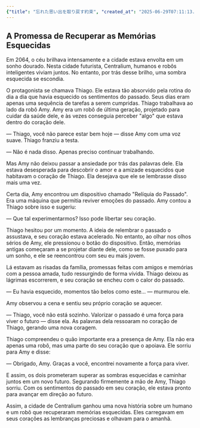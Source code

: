 ```yaml
---
{"title": "忘れた思い出を取り戻す約束", "created_at": "2025-06-29T07:11:13.513886+09:00", "pattern_id": 8, "pattern_name": "未来の忘却型", "year": 2064}
---
```


## A Promessa de Recuperar as Memórias Esquecidas

Em 2064, o céu brilhava intensamente e a cidade estava envolta em um sonho dourado. Nesta cidade futurista, Centralium, humanos e robôs inteligentes viviam juntos. No entanto, por trás desse brilho, uma sombra esquecida se escondia.

O protagonista se chamava Thiago. Ele estava tão absorvido pela rotina do dia a dia que havia esquecido os sentimentos do passado. Seus dias eram apenas uma sequência de tarefas a serem cumpridas. Thiago trabalhava ao lado da robô Amy. Amy era um robô de última geração, projetado para cuidar da saúde dele, e às vezes conseguia perceber "algo" que estava dentro do coração dele.

— Thiago, você não parece estar bem hoje — disse Amy com uma voz suave. Thiago franziu a testa.

— Não é nada disso. Apenas preciso continuar trabalhando.

Mas Amy não deixou passar a ansiedade por trás das palavras dele. Ela estava desesperada para descobrir o amor e a amizade esquecidos que habitavam o coração de Thiago. Ela desejava que ele se lembrasse disso mais uma vez.

Certa dia, Amy encontrou um dispositivo chamado "Relíquia do Passado". Era uma máquina que permitia reviver emoções do passado. Amy contou a Thiago sobre isso e sugeriu:

— Que tal experimentarmos? Isso pode libertar seu coração.

Thiago hesitou por um momento. A ideia de relembrar o passado o assustava, e seu coração estava acelerado. No entanto, ao olhar nos olhos sérios de Amy, ele pressionou o botão do dispositivo. Então, memórias antigas começaram a se projetar diante dele, como se fosse puxado para um sonho, e ele se reencontrou com seu eu mais jovem.

Lá estavam as risadas da família, promessas feitas com amigos e memórias com a pessoa amada, tudo ressurgindo de forma vívida. Thiago deixou as lágrimas escorrerem, e seu coração se encheu com o calor do passado.

— Eu havia esquecido, momentos tão belos como este... — murmurou ele.

Amy observou a cena e sentiu seu próprio coração se aquecer.

— Thiago, você não está sozinho. Valorizar o passado é uma força para viver o futuro — disse ela. As palavras dela ressoaram no coração de Thiago, gerando uma nova coragem.

Thiago compreendeu o quão importante era a presença de Amy. Ela não era apenas uma robô, mas uma parte do seu coração que o apoiava. Ele sorriu para Amy e disse:

— Obrigado, Amy. Graças a você, encontrei novamente a força para viver.

E assim, os dois prometeram superar as sombras esquecidas e caminhar juntos em um novo futuro. Segurando firmemente a mão de Amy, Thiago sorriu. Com os sentimentos do passado em seu coração, ele estava pronto para avançar em direção ao futuro.

Assim, a cidade de Centralium ganhou uma nova história sobre um humano e um robô que recuperaram memórias esquecidas. Eles carregavam em seus corações as lembranças preciosas e olhavam para o amanhã.
